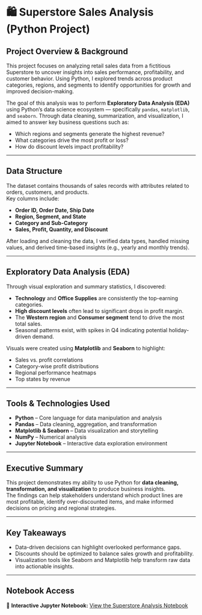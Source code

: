 # 🛍️ Superstore Sales Analysis (Python Project)

## Project Overview & Background

This project focuses on analyzing retail sales data from a fictitious Superstore to uncover insights into sales performance, profitability, and customer behavior. Using Python, I explored trends across product categories, regions, and segments to identify opportunities for growth and improved decision-making.

The goal of this analysis was to perform **Exploratory Data Analysis (EDA)** using Python’s data science ecosystem — specifically `pandas`, `matplotlib`, and `seaborn`. Through data cleaning, summarization, and visualization, I aimed to answer key business questions such as:
- Which regions and segments generate the highest revenue?
- What categories drive the most profit or loss?
- How do discount levels impact profitability?

---

## Data Structure

The dataset contains thousands of sales records with attributes related to orders, customers, and products.  
Key columns include:
- **Order ID, Order Date, Ship Date**
- **Region, Segment, and State**
- **Category and Sub-Category**
- **Sales, Profit, Quantity, and Discount**

After loading and cleaning the data, I verified data types, handled missing values, and derived time-based insights (e.g., yearly and monthly trends).

---

## Exploratory Data Analysis (EDA)

Through visual exploration and summary statistics, I discovered:
- **Technology** and **Office Supplies** are consistently the top-earning categories.  
- **High discount levels** often lead to significant drops in profit margin.  
- The **Western region** and **Consumer segment** tend to drive the most total sales.  
- Seasonal patterns exist, with spikes in Q4 indicating potential holiday-driven demand.

Visuals were created using **Matplotlib** and **Seaborn** to highlight:
- Sales vs. profit correlations  
- Category-wise profit distributions  
- Regional performance heatmaps  
- Top states by revenue  

---

## Tools & Technologies Used
- **Python** – Core language for data manipulation and analysis  
- **Pandas** – Data cleaning, aggregation, and transformation  
- **Matplotlib & Seaborn** – Data visualization and storytelling  
- **NumPy** – Numerical analysis  
- **Jupyter Notebook** – Interactive data exploration environment  

---

## Executive Summary

This project demonstrates my ability to use Python for **data cleaning, transformation, and visualization** to produce business insights.  
The findings can help stakeholders understand which product lines are most profitable, identify over-discounted items, and make informed decisions on pricing and regional strategies.

---

## Key Takeaways
- Data-driven decisions can highlight overlooked performance gaps.  
- Discounts should be optimized to balance sales growth and profitability.  
- Visualization tools like Seaborn and Matplotlib help transform raw data into actionable insights.

---

## Notebook Access
📓 **Interactive Jupyter Notebook:** [View the Superstore Analysis Notebook](Super_Store_Analysis_Project.ipynb)



